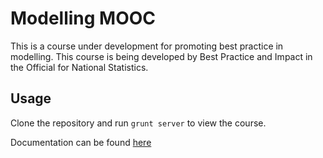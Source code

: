 # Modelling MOOC

This is a course under development for promoting best practice in modelling. This course is being developed by Best Practice and Impact in the Official for National Statistics.

## Usage

Clone the repository and run `grunt server` to view the course.

Documentation can be found [here](https://best-practice-and-impact.github.io/adapt_learning_documentation/index.html)
